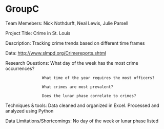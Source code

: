 # GroupC

Team Memebers: Nick Nothdurft, Neal Lewis, Julie Parsell

Project Title: Crime in St. Louis

Description: Tracking crime trends based on different time frames

Data: http://www.slmpd.org/Crimereports.shtml

Research Questions: What day of the week has the most crime occurrences?

                    What time of the year requires the most officers?

                    What crimes are most prevalent?

                    Does the lunar phase correlate to crimes?

Techniques & tools: Data cleaned and organized in Excel. Processed and analyzed using Python

Data Limitations/Shortcomings: No day of the week or lunar phase listed
